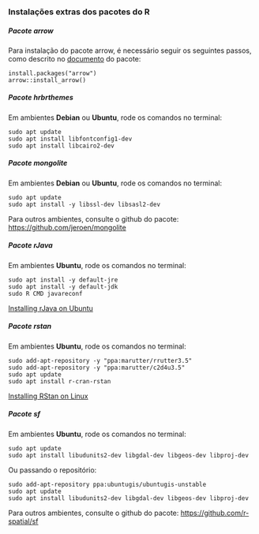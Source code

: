 ### Instalações extras dos pacotes do R

##### Pacote *arrow*

Para instalação do pacote arrow, é necessário seguir os seguintes passos, como descrito no [documento](https://arrow.apache.org/docs/r/) do pacote:

```
install.packages("arrow")
arrow::install_arrow()
```

##### Pacote *hrbrthemes*

Em ambientes **Debian** ou **Ubuntu**, rode os comandos no terminal: 

```
sudo apt update
sudo apt install libfontconfig1-dev 
sudo apt install libcairo2-dev 
```

##### Pacote *mongolite*

Em ambientes **Debian** ou **Ubuntu**, rode os comandos no terminal: 

```
sudo apt update
sudo apt install -y libssl-dev libsasl2-dev 
```

Para outros ambientes, consulte o github do pacote: https://github.com/jeroen/mongolite

##### Pacote *rJava*

Em ambientes **Ubuntu**, rode os comandos no terminal: 

```
sudo apt install -y default-jre
sudo apt install -y default-jdk
sudo R CMD javareconf
```

[Installing rJava on Ubuntu](https://www.r-bloggers.com/installing-rjava-on-ubuntu/)

##### Pacote *rstan*

Em ambientes **Ubuntu**, rode os comandos no terminal: 

```
sudo add-apt-repository -y "ppa:marutter/rrutter3.5"
sudo add-apt-repository -y "ppa:marutter/c2d4u3.5"
sudo apt update
sudo apt install r-cran-rstan
```

[Installing RStan on Linux](https://github.com/stan-dev/rstan/wiki/Installing-RStan-on-Linux)

##### Pacote *sf*

Em ambientes **Ubuntu**, rode os comandos no terminal: 

```
sudo apt update 
sudo apt install libudunits2-dev libgdal-dev libgeos-dev libproj-dev 
```

Ou passando o repositório: 

```
sudo add-apt-repository ppa:ubuntugis/ubuntugis-unstable
sudo apt update
sudo apt install libudunits2-dev libgdal-dev libgeos-dev libproj-dev 
```

Para outros ambientes, consulte o github do pacote: https://github.com/r-spatial/sf